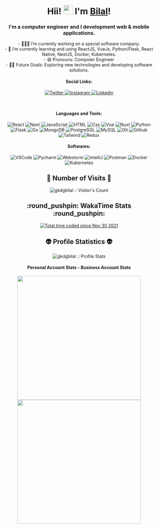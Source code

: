 <br/>
<h1 align="center" >Hii! <img src="https://media.giphy.com/media/hvRJCLFzcasrR4ia7z/giphy.gif" width="30px" height="30px"> I'm <a href="https://github.com/gkdgbilal" target="_blank">Bilal</a>!</h1>
<h3 align="center" >I'm a computer engineer and I development web & mobile applications.</h3>

<p align="center">
- 👩🏻‍💻 I’m currently working on a special software company. <br>
- 🌱 I’m currently learning and using ReactJS, VueJs, Python/Flask, React Native, NextJS, Docker, Kubernetes. <br>
- 😄 Pronouns: Computer Engineer<br>
- 💪🏼 Future Goals: Exploring new technologies and developing software solutions.
</p>
<!--<img alt="ViewCount" src="https://views.whatilearened.today/views/github/gkdgbilal/gkdgbilal.svg" />-->
<h4 align="center" >Social Links:</h4>

<p align="center">
    <a href="https://twitter.com/gkdg_bilal">
  <img
    alt="Twitter"
    src="https://img.shields.io/badge/Twitter-1DA1F2?logo=twitter&logoColor=white&style=for-the-badge"
  />
</a>
<a href="https://www.instagram.com/gkdg.bilal/">
  <img
    alt="Instagram"
    src="https://img.shields.io/badge/Instagram-E4405F?logo=instagram&logoColor=white&style=for-the-badge"
  />
</a>
<a href="https://www.linkedin.com/in/bilalgokdag//">
  <img
    alt="Linkedin"
    src="https://img.shields.io/badge/linkedin-0077B5?logo=linkedin&logoColor=white&style=for-the-badge"
  />
</a>
 </p>

<!--
<div>
    <p align="center"><a href="https://www.linkedin.com/in/bilalgokdag/" target="_blank"><img align="center" alt="Bilal G | LinkedIn" width="22px" src="https://github.com/Aakarsh-B/trying-repos/blob/master/linkedin.svg" />&emsp;
<a href="https://instagram.com/gkdg.bilal" target="_blank"><img align="center" alt="Bilal G | Instagram" width="22px" src="https://github.com/Aakarsh-B/trying-repos/blob/master/insta.svg" />&emsp;
    <a href="https://twitter.com/gkdg_bilal" target="_blank"><img align="center" alt="Bilal G | Twitter" width="22px" src="https://github.com/Aakarsh-B/trying-repos/blob/master/twitter.svg" />
        </p>
    </div>
-->
<br/>


<h4 align="center" >Languages and Tools:</h4>

<p align="center">
  <img alt="React" src="https://img.shields.io/badge/React-61DAFB?logo=react&logoColor=white&style=for-the-badge" />
  <img alt="Next" src="https://img.shields.io/badge/Next-000000?logo=nextdotjs&logoColor=white&style=for-the-badge" />
  <img alt="JavaScript" src="https://img.shields.io/badge/JavaScript-F7DF1E?logo=javascript&logoColor=white&style=for-the-badge" />
  <img alt="HTML" src="https://img.shields.io/badge/HTML-E34F26?logo=html5&logoColor=white&style=for-the-badge" />
  <img alt="Css" src="https://img.shields.io/badge/CSS-1572B6?logo=css3&logoColor=white&style=for-the-badge" />
  <img alt="Vue" src="https://img.shields.io/badge/Vue-4FC08D?logo=vuedotjs&logoColor=white&style=for-the-badge" />
  <img alt="Nuxt" src="https://img.shields.io/badge/Nuxt-00DC82?logo=nuxtdotjs&logoColor=white&style=for-the-badge" />
  <img alt="Python" src="https://img.shields.io/badge/Python-3776AB?logo=python&logoColor=white&style=for-the-badge" />
  <img alt="Flask" src="https://img.shields.io/badge/Flask-000000?logo=flask&logoColor=white&style=for-the-badge" />
  <img alt="Go" src="https://img.shields.io/badge/Go-00ADD8?logo=go&logoColor=white&style=for-the-badge" />
  <img alt="MongoDB" src="https://img.shields.io/badge/Mongo-47A248?logo=mongodb&logoColor=white&style=for-the-badge" />
  <img alt="PostgreSQL" src="https://img.shields.io/badge/PostgreSQL-4169E1?logo=postgresql&logoColor=white&style=for-the-badge" />
  <img alt="MySQL" src="https://img.shields.io/badge/MySQL-4479A1?logo=mysql&logoColor=white&style=for-the-badge" />
  <img alt="Git" src="https://img.shields.io/badge/Git-F05032?logo=git&logoColor=white&style=for-the-badge" />
  <img alt="Github" src="https://img.shields.io/badge/Github-181717?logo=github&logoColor=white&style=for-the-badge" />
  <img alt="Tailwind" src="https://img.shields.io/badge/Tailwind-06B6D4?logo=tailwindcss&logoColor=white&style=for-the-badge" />
  <img alt="Redux" src="https://img.shields.io/badge/Redux-764ABC?logo=redux&logoColor=white&style=for-the-badge" />
</p>

<!--
<div>
    <p align="center"><a href="https://www.w3.org/html/" target="_blank"><img align="center" alt="HTML5" width="26px" src="https://raw.githubusercontent.com/github/explore/80688e429a7d4ef2fca1e82350fe8e3517d3494d/topics/html/html.png" /></a>&emsp;
<a href="https://www.w3schools.com/css/" target="_blank"><img align="center" alt="CSS3" width="26px" src="https://raw.githubusercontent.com/github/explore/80688e429a7d4ef2fca1e82350fe8e3517d3494d/topics/css/css.png" /></a>&emsp;
<a href="https://www.python.org" target="_blank"> <img align="center" alt="Python" width="26px" src="https://github.com/Aakarsh-B/trying-repos/blob/master/python-5.svg?raw=true"/> </a>&emsp;
<a href="https://reactjs.org" target="_blank"> <img align="center" alt="C" width="43px" src="https://upload.wikimedia.org/wikipedia/commons/a/a7/React-icon.svg"/> </a>&emsp;
<a href="https://vuejs.org" target="_blank"> <img align="center" alt="C++" width="26px" src="https://upload.wikimedia.org/wikipedia/commons/9/95/Vue.js_Logo_2.svg"/> </a>&emsp;
</a>&emsp;
<a href="https://golang.org" target="_blank"> <img align="center" alt="GitHub" width="26px" src="https://cdn.icon-icons.com/icons2/2148/PNG/512/go_icon_132346.png" /> </a>&emsp;
<a href="https://git-scm.com/" target="_blank"> <img align="center" alt="git" width="26px" src="https://www.vectorlogo.zone/logos/git-scm/git-scm-icon.svg"/> </a>&emsp;
<a href="https://github.com/gkdgbilal" target="_blank"> <img align="center" alt="GitHub" width="26px" src="https://github.com/Aakarsh-B/trying-repos/blob/master/github.svg" /> 
        </p>
    </div>
-->
     
        
        
<h4 align="center" >Softwares:</h4>


<p align="center">
  <img alt="VSCode" src="https://img.shields.io/badge/VScode-007ACC?logo=visualstudiocode&logoColor=white&style=for-the-badge" />
  <img alt="Pycharm" src="https://img.shields.io/badge/Pycharm-4FDE7C?logo=pycharm&logoColor=white&style=for-the-badge" />
  <img alt="Webstorm" src="https://img.shields.io/badge/Webstorm-3495C8?logo=webstorm&logoColor=white&style=for-the-badge" />
  <img alt="IntelliJ" src="https://img.shields.io/badge/Intellijidea-AD4FB5?logo=intellijidea&logoColor=white&style=for-the-badge" />
  <img alt="Postman" src="https://img.shields.io/badge/Postman-FF6C37?logo=postman&logoColor=white&style=for-the-badge" />
  <img alt="Docker" src="https://img.shields.io/badge/Docker-2496ED?logo=docker&logoColor=white&style=for-the-badge" />
  <img alt="Kubernetes" src="https://img.shields.io/badge/KUBERNETES-326CE5?logo=kubernetes&logoColor=white&style=for-the-badge" />
</p>

<!--
<div>
     <p align="center">
    <img align="center" alt="Visual Studio Code" width="26px" src="https://raw.githubusercontent.com/github/explore/80688e429a7d4ef2fca1e82350fe8e3517d3494d/topics/visual-studio-code/visual-studio-code.png" />&emsp;
<a href="https://www.jetbrains.com/webstorm/" target="_blank"> <img align="center" alt="XD" width="26px" src="https://upload.wikimedia.org/wikipedia/commons/c/c0/WebStorm_Icon.svg"/> </a> &emsp;
<a href="https://www.jetbrains.com/pycharm/" target="_blank"> <img align="center" alt="Illustrator" width="26px" src="https://upload.wikimedia.org/wikipedia/commons/1/1d/PyCharm_Icon.svg"/> </a> &emsp;
<a href="https://www.jetbrains.com/idea/" target="_blank"> <img align="center" alt="Photoshop" width="26px" src="https://upload.wikimedia.org/wikipedia/commons/9/9c/IntelliJ_IDEA_Icon.svg"/> </a>&emsp;
<a href="https://www.postman.com" target="_blank"> <img align="center" alt="Photoshop" width="26px" src="https://user-images.githubusercontent.com/7853266/44114706-9c72dd08-9fd1-11e8-8d9d-6d9d651c75ad.png"/> </a>
   </p>
    </div>
-->


    
<h2 align="center">👀 Number of Visits 👀</h2>

<p align="center"><img src="https://profile-counter.glitch.me/{gkdgbilal}/count.svg" alt="gkdgbilal :: Visitor's Count" /></p>
    
<!--
---
-->
    
<h2 align="center">:round_pushpin: WakaTime Stats :round_pushpin:</h2>
<p align = "center">
<a href="https://wakatime.com/@a87d9cf1-dfce-43d3-b4e2-94a8e4a7e079"><img src="https://wakatime.com/badge/user/a87d9cf1-dfce-43d3-b4e2-94a8e4a7e079.svg?style=for-the-badge" alt="Total time coded since Nov 30 2021" /></a>  
</p>
<!--
<h4 align="center">👅 Used Languages 👅</h4>

<p align="center"><img src="https://github-readme-stats.vercel.app/api/top-langs/?username=gkdgbilal&langs_count=10&layout=compact&theme=nightowl&hide_border=true" alt="gkdgbilal :: Top Langs" /></p>
-->
<!--<p align="center"><img src="https://github-readme-stats.vercel.app/api/top-langs/?username=gkdgbilal&langs_count=10&layout=compact&theme=nightowl&hide_border=true" alt="gkdgbilal :: Top Langs" /></p>-->

<!--
---
-->

<h2 align="center">👽 Profile Statistics 👽</h2>

<p align="center"><img src="https://github-readme-stats.vercel.app/api?username=gkdgbilal&langs_count=10&layout=compact&theme=nightowl&hide_border=true" alt="gkdgbilal :: Profile Stats" /></p>

<h4 align="center">Personal Account Stats - Business Account Stats</h3>

<p align = "center">
  <img src = "https://github-readme-streak-stats.herokuapp.com?user=gkdgbilal&theme=nightowl&hide_border=true" width = 400>
  <img src = "https://github-readme-streak-stats.herokuapp.com?user=bilalgokdag-ysm&theme=nightowl&hide_border=true" width = 400>
</p>

<!--<p align="center"><img src="https://github-readme-stats.vercel.app/api/wakatime?username=@gkdgbilal&theme=nightowl&hide_border=true" alt="gkdgbilal :: Waka Times" /></p>-->

<!--<p align="center"><img src="https://wakatime.com/share/@gkdgbilal/9f65b68f-b319-4e67-9ff8-2adbb09aca66.svg" alt="gkdgbilal :: Waka Times" width="400px"/></p>
<figure><embed src="https://wakatime.com/share/@gkdgbilal/f233c083-a52c-4e1c-ab54-b712df1bdc9d.svg"></embed></figure>
-->
<!-- 
[![Visits Badge](https://badges.pufler.dev/visits/puf17640/git-badges)](https://badges.pufler.dev)
[![Bilal's github stats](https://github-readme-stats.vercel.app/api?username=gkdgbilal&include_all_commits=true&count_private=true&show_icons=true&line_height=20&title_color=FFFFFF&icon_color=FFFFFF&text_color=FFFFFF&bg_color=0D1117)](https://github.com/gkdgbilal)
-->
